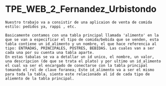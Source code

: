 # TPE_WEB_2_Fernandez_Urbistondo

    Nuestro trabajo va a consistir de una aplicaion de venta de comida estilo: pedidos ya, rappi , etc.
    
    Basicamente contamos con una tabla principal llamada 'alimento' en la que se van a especificar el tipo de comida/bebida que se venden, esta tabla contiene un id_alimento y un nombre, el que hace referencia al tipo: ENTRADAS, PRINCIPALES, POSTRES, BEBIDAS. Las cuales van a ser cada una por su cuenta una tabla aparte.
    En estas tabalas se va a detallar un id unico, el nombre, un valor, una descripcion (de que se trata el plato) y por ultimo un id_alimento el cual va ser el encargado de conectarse con la tabla principal tomando el rol de clave foranea; Este id_alimento va a ser el mismo para toda la tabla, siento este relacionado al id de cada tipo de aliemnto de la tabla principal.
